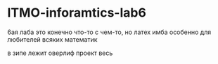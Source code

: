# ITMO-inforamtics-lab6
6ая лаба это конечно что-то с чем-то, но латех имба особенно для любителей всяких математик

в зипе лежит оверлиф проект весь
